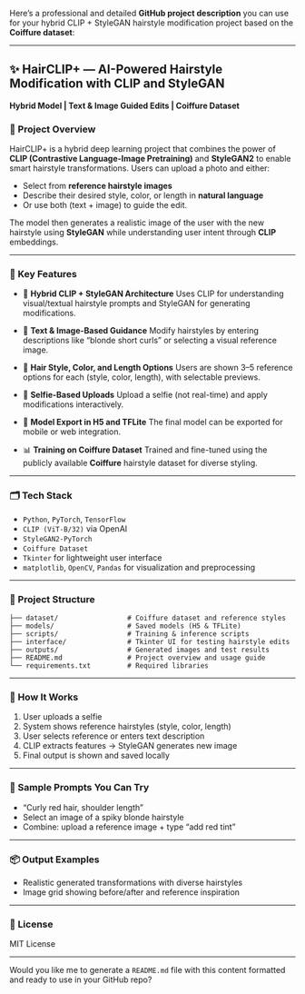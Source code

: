 Here’s a professional and detailed **GitHub project description** you can use for your hybrid CLIP + StyleGAN hairstyle modification project based on the **Coiffure dataset**:

---

## ✨ HairCLIP+ — AI-Powered Hairstyle Modification with CLIP and StyleGAN

**Hybrid Model | Text & Image Guided Edits | Coiffure Dataset**

### 📌 Project Overview

HairCLIP+ is a hybrid deep learning project that combines the power of **CLIP (Contrastive Language-Image Pretraining)** and **StyleGAN2** to enable smart hairstyle transformations. Users can upload a photo and either:

* Select from **reference hairstyle images**
* Describe their desired style, color, or length in **natural language**
* Or use both (text + image) to guide the edit.

The model then generates a realistic image of the user with the new hairstyle using **StyleGAN** while understanding user intent through **CLIP** embeddings.

---

### 🔧 Key Features

* 🔀 **Hybrid CLIP + StyleGAN Architecture**
  Uses CLIP for understanding visual/textual hairstyle prompts and StyleGAN for generating modifications.

* 🧠 **Text & Image-Based Guidance**
  Modify hairstyles by entering descriptions like “blonde short curls” or selecting a visual reference image.

* 🎨 **Hair Style, Color, and Length Options**
  Users are shown 3–5 reference options for each (style, color, length), with selectable previews.

* 📸 **Selfie-Based Uploads**
  Upload a selfie (not real-time) and apply modifications interactively.

* 💾 **Model Export in H5 and TFLite**
  The final model can be exported for mobile or web integration.

* 📊 **Training on Coiffure Dataset**
  Trained and fine-tuned using the publicly available **Coiffure** hairstyle dataset for diverse styling.

---

### 🗂️ Tech Stack

* `Python`, `PyTorch`, `TensorFlow`
* `CLIP (ViT-B/32)` via OpenAI
* `StyleGAN2-PyTorch`
* `Coiffure Dataset`
* `Tkinter` for lightweight user interface
* `matplotlib`, `OpenCV`, `Pandas` for visualization and preprocessing

---

### 📁 Project Structure

```
├── dataset/                 # Coiffure dataset and reference styles
├── models/                  # Saved models (H5 & TFLite)
├── scripts/                 # Training & inference scripts
├── interface/               # Tkinter UI for testing hairstyle edits
├── outputs/                 # Generated images and test results
├── README.md                # Project overview and usage guide
└── requirements.txt         # Required libraries
```

---

### 🚀 How It Works

1. User uploads a selfie
2. System shows reference hairstyles (style, color, length)
3. User selects reference or enters text description
4. CLIP extracts features → StyleGAN generates new image
5. Final output is shown and saved locally

---

### 🧪 Sample Prompts You Can Try

* “Curly red hair, shoulder length”
* Select an image of a spiky blonde hairstyle
* Combine: upload a reference image + type “add red tint”

---

### 📦 Output Examples

* Realistic generated transformations with diverse hairstyles
* Image grid showing before/after and reference inspiration

---

### 📜 License

MIT License

---

Would you like me to generate a `README.md` file with this content formatted and ready to use in your GitHub repo?
